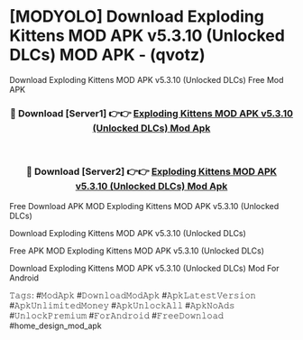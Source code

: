 # [MODYOLO] Download Exploding Kittens MOD APK v5.3.10 (Unlocked DLCs) MOD APK - (qvotz)
Download Exploding Kittens MOD APK v5.3.10 (Unlocked DLCs) Free Mod APK

<div align="center">
<h3>🔴 Download [Server1] 👉👉 <a href="https://apk-comot.site?title=Exploding_Kittens_MOD_APK_v5.3.10_(Unlocked_DLCs)">Exploding Kittens MOD APK v5.3.10 (Unlocked DLCs) Mod Apk</a></h3><br>

<h3>🔴 Download [Server2] 👉👉 <a href="https://apk-comot.site?title=Exploding_Kittens_MOD_APK_v5.3.10_(Unlocked_DLCs)">Exploding Kittens MOD APK v5.3.10 (Unlocked DLCs) Mod Apk</a></h3>
</div>


Free Download APK MOD Exploding Kittens MOD APK v5.3.10 (Unlocked DLCs)

Download Exploding Kittens MOD APK v5.3.10 (Unlocked DLCs) 

Free APK MOD Exploding Kittens MOD APK v5.3.10 (Unlocked DLCs) 

Download Exploding Kittens MOD APK v5.3.10 (Unlocked DLCs) Mod For Android

𝚃𝚊𝚐𝚜: #𝙼𝚘𝚍𝙰𝚙𝚔 #𝙳𝚘𝚠𝚗𝚕𝚘𝚊𝚍𝙼𝚘𝚍𝙰𝚙𝚔 #𝙰𝚙𝚔𝙻𝚊𝚝𝚎𝚜𝚝𝚅𝚎𝚛𝚜𝚒𝚘𝚗 #𝙰𝚙𝚔𝚄𝚗𝚕𝚒𝚖𝚒𝚝𝚎𝚍𝙼𝚘𝚗𝚎𝚢 #𝙰𝚙𝚔𝚄𝚗𝚕𝚘𝚌𝚔𝙰𝚕𝚕 #𝙰𝚙𝚔𝙽𝚘𝙰𝚍𝚜 #𝚄𝚗𝚕𝚘𝚌𝚔𝙿𝚛𝚎𝚖𝚒𝚞𝚖 #𝙵𝚘𝚛𝙰𝚗𝚍𝚛𝚘𝚒𝚍 #𝙵𝚛𝚎𝚎𝙳𝚘𝚠𝚗𝚕𝚘𝚊𝚍 #home_design_mod_apk